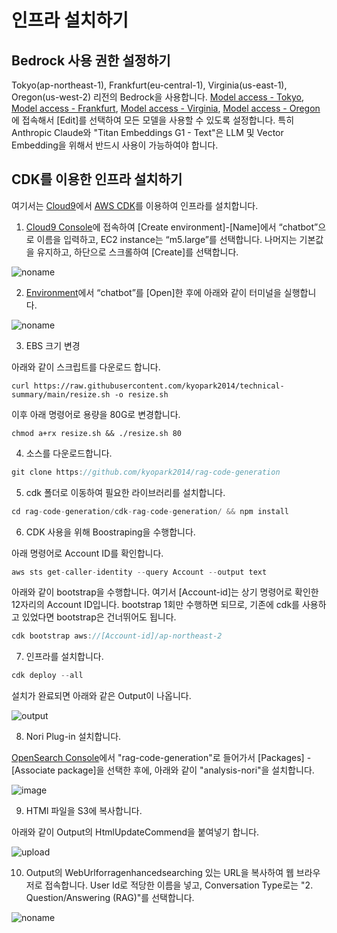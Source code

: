 # 인프라 설치하기

## Bedrock 사용 권한 설정하기

Tokyo(ap-northeast-1), Frankfurt(eu-central-1), Virginia(us-east-1), Oregon(us-west-2) 리전의 Bedrock을 사용합니다. [Model access - Tokyo](https://ap-northeast-1.console.aws.amazon.com/bedrock/home?region=ap-northeast-1#/modelaccess), [Model access - Frankfurt](https://eu-central-1.console.aws.amazon.com/bedrock/home?region=eu-central-1#/modelaccess), [Model access - Virginia](https://us-east-1.console.aws.amazon.com/bedrock/home?region=us-east-1#/modelaccess), [Model access - Oregon](https://us-west-2.console.aws.amazon.com/bedrock/home?region=us-west-2#/modelaccess)에 접속해서 [Edit]를 선택하여 모든 모델을 사용할 수 있도록 설정합니다. 특히 Anthropic Claude와 "Titan Embeddings G1 - Text"은 LLM 및 Vector Embedding을 위해서 반드시 사용이 가능하여야 합니다.



## CDK를 이용한 인프라 설치하기


여기서는 [Cloud9](https://aws.amazon.com/ko/cloud9/)에서 [AWS CDK](https://aws.amazon.com/ko/cdk/)를 이용하여 인프라를 설치합니다.

1) [Cloud9 Console](https://ap-northeast-2.console.aws.amazon.com/cloud9control/home?region=ap-northeast-2#/create)에 접속하여 [Create environment]-[Name]에서 “chatbot”으로 이름을 입력하고, EC2 instance는 “m5.large”를 선택합니다. 나머지는 기본값을 유지하고, 하단으로 스크롤하여 [Create]를 선택합니다.

![noname](https://github.com/kyopark2014/chatbot-based-on-Falcon-FM/assets/52392004/7c20d80c-52fc-4d18-b673-bd85e2660850)

2) [Environment](https://ap-northeast-2.console.aws.amazon.com/cloud9control/home?region=ap-northeast-2#/)에서 “chatbot”를 [Open]한 후에 아래와 같이 터미널을 실행합니다.

![noname](https://github.com/kyopark2014/chatbot-based-on-Falcon-FM/assets/52392004/b7d0c3c0-3e94-4126-b28d-d269d2635239)

3) EBS 크기 변경

아래와 같이 스크립트를 다운로드 합니다. 

```text
curl https://raw.githubusercontent.com/kyopark2014/technical-summary/main/resize.sh -o resize.sh
```

이후 아래 명령어로 용량을 80G로 변경합니다.
```text
chmod a+rx resize.sh && ./resize.sh 80
```


4) 소스를 다운로드합니다.

```java
git clone https://github.com/kyopark2014/rag-code-generation
```

5) cdk 폴더로 이동하여 필요한 라이브러리를 설치합니다.

```java
cd rag-code-generation/cdk-rag-code-generation/ && npm install
```

6) CDK 사용을 위해 Boostraping을 수행합니다.

아래 명령어로 Account ID를 확인합니다.

```java
aws sts get-caller-identity --query Account --output text
```

아래와 같이 bootstrap을 수행합니다. 여기서 [Account-id]는 상기 명령어로 확인한 12자리의 Account ID입니다. bootstrap 1회만 수행하면 되므로, 기존에 cdk를 사용하고 있었다면 bootstrap은 건너뛰어도 됩니다.

```java
cdk bootstrap aws://[Account-id]/ap-northeast-2
```

7) 인프라를 설치합니다.

```java
cdk deploy --all
```

설치가 완료되면 아래와 같은 Output이 나옵니다. 

![output](https://github.com/kyopark2014/rag-code-generation/assets/52392004/6adaca25-6314-4f26-825a-61b433ce8873)


8) Nori Plug-in 설치합니다.

[OpenSearch Console](https://ap-northeast-2.console.aws.amazon.com/aos/home?region=us-west-2#opensearch/domains)에서 "rag-code-generation"로 들어가서 [Packages] - [Associate package]을 선택한 후에, 아래와 같이 "analysis-nori"을 설치합니다. 

![image](https://github.com/kyopark2014/korean-chatbot-using-amazon-bedrock/assets/52392004/b91c91a1-b13c-4f5d-bd58-1c8298b2f128)



9) HTMl 파일을 S3에 복사합니다.

아래와 같이 Output의 HtmlUpdateCommend을 붙여넣기 합니다. 

![upload](https://github.com/kyopark2014/rag-code-generation/assets/52392004/13b3c2db-ab22-466f-8617-38334b583f0f)



10) Output의 WebUrlforragenhancedsearching 있는 URL을 복사하여 웹 브라우저로 접속합니다. User Id로 적당한 이름을 넣고, Conversation Type로는 "2. Question/Answering (RAG)"를 선택합니다.

![noname](https://github.com/kyopark2014/rag-code-generation/assets/52392004/f74c0d6e-2ba7-4061-933f-231925d91796)
